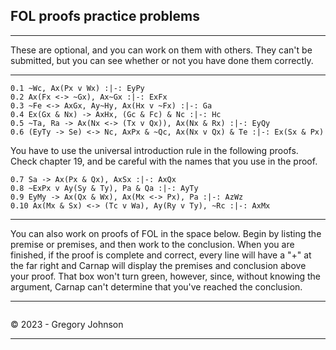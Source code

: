 ## FOL proofs practice problems

---

These are optional, and you can work on them with others. They can't be submitted, but you can see whether or not you have done them correctly.

---

~~~{.ProofChecker .ForallxQLPlus options="fonts tabindent render" guides="fitch"  submission="none"}
0.1 ~Wc, Ax(Px v Wx) :|-: EyPy
0.2 Ax(Fx <-> ~Gx), Ax~Gx :|-: ExFx
0.3 ~Fe <-> AxGx, Ay~Hy, Ax(Hx v ~Fx) :|-: Ga
0.4 Ex(Gx & Nx) -> AxHx, (Gc & Fc) & Nc :|-: Hc
0.5 ~Ta, Ra -> Ax(Nx <-> (Tx v Qx)), Ax(Nx & Rx) :|-: EyQy
0.6 (EyTy -> Se) <-> Nc, AxPx & ~Qc, Ax(Nx v Qx) & Te :|-: Ex(Sx & Px)
~~~

You have to use the universal introduction rule in the following proofs. Check chapter 19, and be careful with the names that you use in the proof.

~~~{.ProofChecker .ForallxQLPlus options="fonts tabindent render" guides="fitch"  submission="none"}
0.7 Sa -> Ax(Px & Qx), AxSx :|-: AxQx
0.8 ~ExPx v Ay(Sy & Ty), Pa & Qa :|-: AyTy 
0.9 EyMy -> Ax(Qx & Wx), Ax(Mx <-> Px), Pa :|-: AzWz
0.10 Ax(Mx & Sx) <-> (Tc v Wa), Ay(Ry v Ty), ~Rc :|-: AxMx 
~~~


---

You can also work on proofs of FOL in the space below. Begin by listing the premise or premises, and then work to the conclusion. When you are finished, if the proof is complete and correct, every line will have a "+" at the far right and Carnap will display the premises and conclusion above your proof. That box won't turn green, however, since, without knowing the argument, Carnap can't determine that you've reached the conclusion.

---

~~~{.Playground .ForallxQLPlus options="fonts tabindent resize render" guides="fitch"} 
~~~


<p>&copy; 2023 - <script>document.write(new Date().getFullYear())</script> Gregory Johnson</p>
 
---